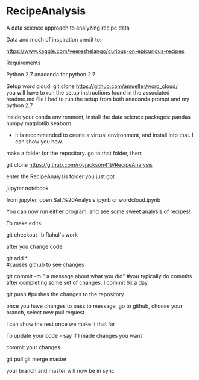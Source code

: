 # RecipeAnalysis
A data science approach to analyzing recipe data

Data and much of inspiration credit to:

https://www.kaggle.com/veereshelango/curious-on-epicurious-recipes

Requirements

Python 2.7
anaconda for python 2.7

Setup word cloud:
git clone https://github.com/amueller/word_cloud/  
you will have to run the setup instructions found in the associated readme.md file
I had to run the setup from both anaconda prompt and my python 2.7

inside your conda environment, install the data science packages:
pandas
numpy
matplotlib
seaborn
* it is recommended to create a virtual environment, and install into that.  I can show you how.  

make a folder for the repository.  go to that folder, then:

git clone https://github.com/royjackson419/RecipeAnalysis

enter the RecipeAnalysis folder you just got

jupyter notebook

from jupyter, open Salt%20Analysis.ipynb
or
wordcloud.ipynb

You can now run either program, and see some sweet analysis of recipes!

To make edits:

git checkout -b Rahul's work

after you change code

git add *    
#causes github to see changes

git commit -m " a message about what you did"
#you typically do commits after completing some set of changes.   I commit 6x a day.  

git push
#pushes the changes to the repository

once you have changes to pass to message, go to github, choose your branch, select new pull request. 

I can show the rest once we make it that far



To update your code - say if I made changes you want

commit your changes

git pull
git merge master

your branch and master will now be in sync
